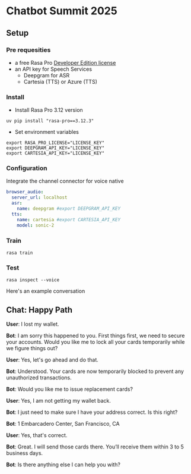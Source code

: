 # Chatbot Summit 2025

## Setup

### Pre requesities
* a free Rasa Pro [Developer Edition license](https://rasa.com/docs/rasa-pro/developer-edition)
* an API key for Speech Services
  - Deepgram for ASR
  - Cartesia (TTS) or Azure (TTS)



### Install

* Install Rasa Pro 3.12 version 
```
uv pip install "rasa-pro==3.12.3"
```

* Set environment variables

```
export RASA_PRO_LICENSE="LICENSE_KEY"
export DEEPGRAM_API_KEY="LICENSE_KEY"
export CARTESIA_API_KEY="LICENSE_KEY"
```


### Configuration

Integrate the channel connector for voice native
```yaml
browser_audio:
  server_url: localhost
  asr:
    name: deepgram #export DEEPGRAM_API_KEY
  tts:
    name: cartesia #export CARTESIA_API_KEY
    model: sonic-2
```


### Train
```
rasa train
```

### Test

```
rasa inspect --voice

```

Here's an example conversation

## Chat: Happy Path

**User**: I lost my wallet.

**Bot**: I am sorry this happened to you. First things first, we need to secure your accounts. Would you like me to lock all your cards temporarily while we figure things out?

**User**: Yes, let's go ahead and do that.

**Bot**: Understood. Your cards are now temporarily blocked to prevent any unauthorized transactions.

**Bot**: Would you like me to issue replacement cards?

**User**: Yes, I am not getting my wallet back.

**Bot**: I just need to make sure I have your address correct. Is this right?

**Bot**: 1 Embarcadero Center, San Francisco, CA

**User**: Yes, that's correct.

**Bot**: Great. I will send those cards there. You’ll receive them within 3 to 5 business days.

**Bot**: Is there anything else I can help you with?

